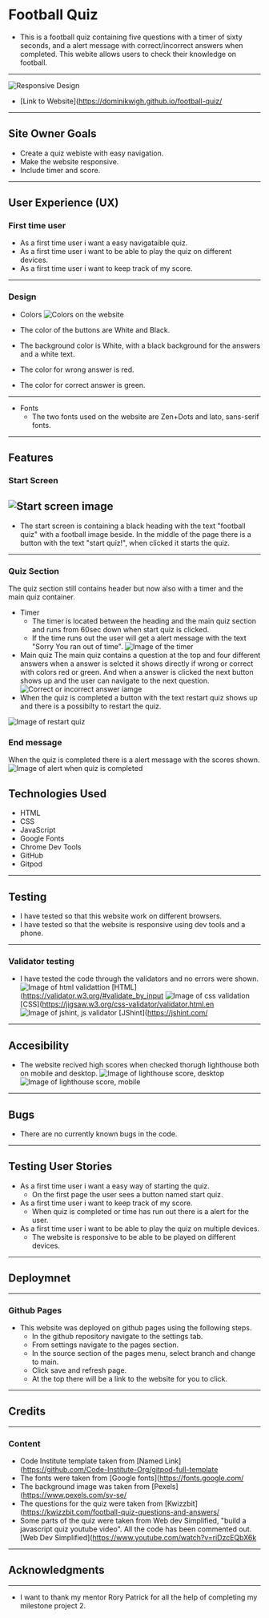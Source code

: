 # Football Quiz # 

* This is a football quiz containing five questions with a timer of sixty seconds, and a alert message with correct/incorrect answers when completed. 
This webite allows users to check their knowledge on football. 
---
![Responsive Design](/assets/images/responsive.png)
* [Link to Website](https://dominikwigh.github.io/football-quiz/
---
## Site Owner Goals ##
* Create a quiz webiste with easy navigation.
* Make the website responsive.
* Include timer and score. 
---
## User Experience (UX)

### First time user ###
* As a first time user i want a easy navigataible quiz. 
* As a first time user i want to be able to play the quiz on different devices. 
* As a first time user i want to keep track of my score.
---
### Design ###
* Colors 
![Colors on the website](/assets/images/colors.png)

* The color of the buttons are White and Black.
* The background color is White, with a black background for the answers and a white text.
* The color for wrong answer is red. 
* The color for correct answer is green.
---
* Fonts 
  * The two fonts used on the website are Zen+Dots and lato, sans-serif fonts. 

--- 
## Features ##

### Start Screen ### 
 ![Start screen image](/assets/images/question.png)
 ---
* The start screen is containing a black heading with the text "football quiz" with a football image beside.
In the middle of the page there is a button with the text "start quiz!", when clicked it starts the quiz.  
---
### Quiz Section ### 
The quiz section still contains header but now also with a timer and the main quiz container.
* Timer 
  * The timer is located between the heading and the main quiz section and runs from 60sec down when start quiz is clicked. 
  * If the time runs out the user will get a alert message with the text "Sorry You ran out of time".
  ![Image of the timer](/assets/images/timer.png)
* Main quiz 
The main quiz contains a question at the top and four different answers when a answer is selcted it shows directly if wrong or correct with colors red or green. And when a answer is clicked the next button shows up and the user can navigate to the next question.
![Correct or incorrect answer iamge](/assets/images/right%20or%20wrong.png)
* When the quiz is completed a button with the text restart quiz shows up and there is a possibilty to restart the quiz. 

![Image of restart quiz](/assets/images/restart%20quiz.png) 
### End message ### 
When the quiz is completed there is a alert message with the scores shown.
![Image of alert when quiz is completed](/assets/images/alert.png)
## Technologies Used ## 
* HTML 
* CSS
* JavaScript 
* Google Fonts 
* Chrome Dev Tools 
* GitHub 
* Gitpod 
--- 
## Testing ## 
* I have tested so that this website work on different browsers.
* I have tested so that the website is responsive using dev tools and a phone.
---
### Validator testing ###
* I have tested the code through the validators and no errors were shown.
![Image of html validattion](/assets/images/html%20validator.png)
[HTML](https://validator.w3.org/#validate_by_input
![Image of css validation](/assets/images/css%20validator.png)
[CSS](https://jigsaw.w3.org/css-validator/validator.html.en
![Image of jshint, js validator](/assets/images/jshint%20validator.png)
[JShint](https://jshint.com/
---
## Accesibility ##
* The website recived high scores when checked thorugh lighthouse both on mobile and desktop.
![Image of lighthouse score, desktop](/assets/images/computer%20lh.png)
![Image of lighthouse score, mobile](/assets/images/mobile%20lh.png)
---
## Bugs ##
* There are no currently known bugs in the code.
---
## Testing User Stories ##
* As a first time user i want a easy way of starting the quiz.
  * On the first page the user sees a button named start quiz.
* As a first time user i want to keep track of my score. 
  * When quiz is completed or time has run out there is a alert for the user.
* As a first time user i want to be able to play the quiz on multiple devices. 
  * The website is responsive to be able to be played on different devices.
---
## Deploymnet ## 
---
### Github Pages ###
* This website was deployed on github pages using the following steps. 
  * In the github repository navigate to the settings tab. 
  * From settings navigate to the pages section. 
  * In the source section of the pages menu, select branch and change to main.
  * Click save and refresh page.
  * At the top there will be a link to the website for you to click.
---
## Credits ## 
---
### Content ###
  * Code Institute template taken from [Named Link](https://github.com/Code-Institute-Org/gitpod-full-template
  * The fonts were taken from [Google fonts](https://fonts.google.com/
  * The background image was taken from [Pexels](https://www.pexels.com/sv-se/
  * The questions for the quiz were taken from [Kwizzbit](https://kwizzbit.com/football-quiz-questions-and-answers/
  * Some parts of the quiz were taken from Web dev Simplified, "build a javascript quiz youtube video". All the code has been commented out.
  [Web Dev Simplified](https://www.youtube.com/watch?v=riDzcEQbX6k
---
## Acknowledgments ##
---
* I want to thank my mentor Rory Patrick for all the help of completing my milestone project 2. 






 

